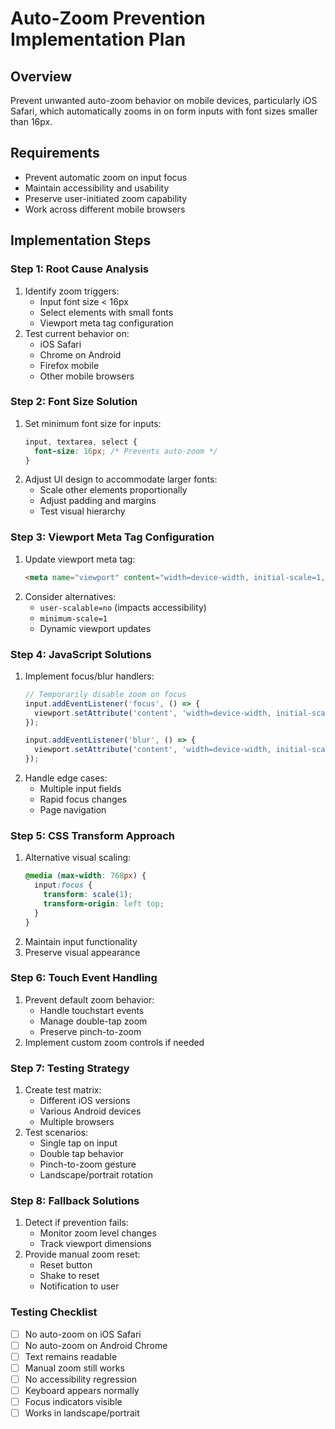 # Auto-Zoom Prevention Implementation Plan

## Overview
Prevent unwanted auto-zoom behavior on mobile devices, particularly iOS Safari, which automatically zooms in on form inputs with font sizes smaller than 16px.

## Requirements
- Prevent automatic zoom on input focus
- Maintain accessibility and usability
- Preserve user-initiated zoom capability
- Work across different mobile browsers

## Implementation Steps

### Step 1: Root Cause Analysis
1. Identify zoom triggers:
   - Input font size < 16px
   - Select elements with small fonts
   - Viewport meta tag configuration
2. Test current behavior on:
   - iOS Safari
   - Chrome on Android
   - Firefox mobile
   - Other mobile browsers

### Step 2: Font Size Solution
1. Set minimum font size for inputs:
   ```css
   input, textarea, select {
     font-size: 16px; /* Prevents auto-zoom */
   }
   ```
2. Adjust UI design to accommodate larger fonts:
   - Scale other elements proportionally
   - Adjust padding and margins
   - Test visual hierarchy

### Step 3: Viewport Meta Tag Configuration
1. Update viewport meta tag:
   ```html
   <meta name="viewport" content="width=device-width, initial-scale=1, maximum-scale=1">
   ```
2. Consider alternatives:
   - `user-scalable=no` (impacts accessibility)
   - `minimum-scale=1`
   - Dynamic viewport updates

### Step 4: JavaScript Solutions
1. Implement focus/blur handlers:
   ```javascript
   // Temporarily disable zoom on focus
   input.addEventListener('focus', () => {
     viewport.setAttribute('content', 'width=device-width, initial-scale=1, maximum-scale=1');
   });
   
   input.addEventListener('blur', () => {
     viewport.setAttribute('content', 'width=device-width, initial-scale=1');
   });
   ```
2. Handle edge cases:
   - Multiple input fields
   - Rapid focus changes
   - Page navigation

### Step 5: CSS Transform Approach
1. Alternative visual scaling:
   ```css
   @media (max-width: 768px) {
     input:focus {
       transform: scale(1);
       transform-origin: left top;
     }
   }
   ```
2. Maintain input functionality
3. Preserve visual appearance

### Step 6: Touch Event Handling
1. Prevent default zoom behavior:
   - Handle touchstart events
   - Manage double-tap zoom
   - Preserve pinch-to-zoom
2. Implement custom zoom controls if needed

### Step 7: Testing Strategy
1. Create test matrix:
   - Different iOS versions
   - Various Android devices
   - Multiple browsers
2. Test scenarios:
   - Single tap on input
   - Double tap behavior
   - Pinch-to-zoom gesture
   - Landscape/portrait rotation

### Step 8: Fallback Solutions
1. Detect if prevention fails:
   - Monitor zoom level changes
   - Track viewport dimensions
2. Provide manual zoom reset:
   - Reset button
   - Shake to reset
   - Notification to user

### Testing Checklist
- [ ] No auto-zoom on iOS Safari
- [ ] No auto-zoom on Android Chrome
- [ ] Text remains readable
- [ ] Manual zoom still works
- [ ] No accessibility regression
- [ ] Keyboard appears normally
- [ ] Focus indicators visible
- [ ] Works in landscape/portrait